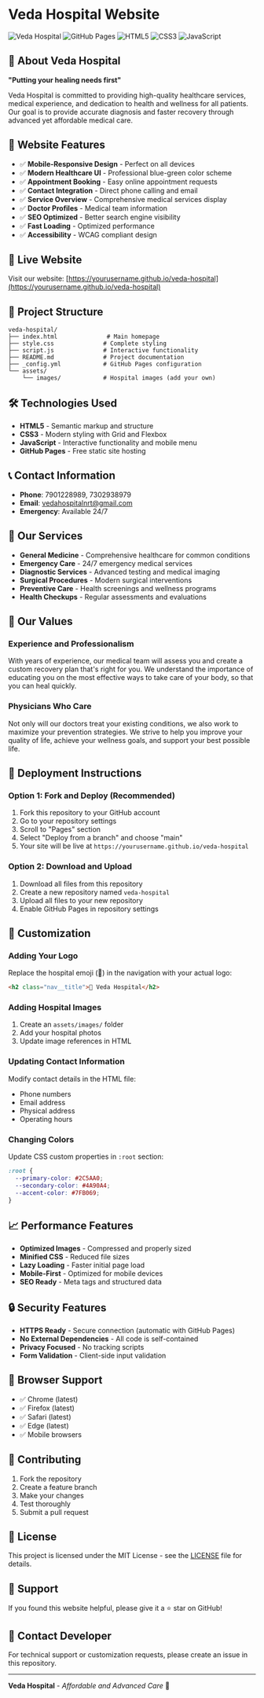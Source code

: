 # Veda Hospital Website

![Veda Hospital](https://drive.google.com/file/d/1lCJyTrjS7acJqyQD19rFsvAliMB8_5sM/view?usp=drive_link)
![GitHub Pages](https://img.shields.io/badge/Deployed-GitHub%20Pages-blue)
![HTML5](https://img.shields.io/badge/HTML5-E34F26?logo=html5&logoColor=white)
![CSS3](https://img.shields.io/badge/CSS3-1572B6?logo=css3&logoColor=white)
![JavaScript](https://img.shields.io/badge/JavaScript-F7DF1E?logo=javascript&logoColor=black)

## 🏥 About Veda Hospital

**"Putting your healing needs first"**

Veda Hospital is committed to providing high-quality healthcare services, medical experience, and dedication to health and wellness for all patients. Our goal is to provide accurate diagnosis and faster recovery through advanced yet affordable medical care.

## 🌟 Website Features

- ✅ **Mobile-Responsive Design** - Perfect on all devices
- ✅ **Modern Healthcare UI** - Professional blue-green color scheme
- ✅ **Appointment Booking** - Easy online appointment requests
- ✅ **Contact Integration** - Direct phone calling and email
- ✅ **Service Overview** - Comprehensive medical services display
- ✅ **Doctor Profiles** - Medical team information
- ✅ **SEO Optimized** - Better search engine visibility
- ✅ **Fast Loading** - Optimized performance
- ✅ **Accessibility** - WCAG compliant design

## 🚀 Live Website

Visit our website: [https://yourusername.github.io/veda-hospital](https://yourusername.github.io/veda-hospital)

## 📁 Project Structure

```
veda-hospital/
├── index.html              # Main homepage
├── style.css              # Complete styling
├── script.js              # Interactive functionality
├── README.md              # Project documentation
├── _config.yml            # GitHub Pages configuration
└── assets/
    └── images/            # Hospital images (add your own)
```

## 🛠️ Technologies Used

- **HTML5** - Semantic markup and structure
- **CSS3** - Modern styling with Grid and Flexbox
- **JavaScript** - Interactive functionality and mobile menu
- **GitHub Pages** - Free static site hosting

## 📞 Contact Information

- **Phone**: 7901228989, 7302938979
- **Email**: vedahospitalnrt@gmail.com
- **Emergency**: Available 24/7

## 🏥 Our Services

- **General Medicine** - Comprehensive healthcare for common conditions
- **Emergency Care** - 24/7 emergency medical services
- **Diagnostic Services** - Advanced testing and medical imaging
- **Surgical Procedures** - Modern surgical interventions
- **Preventive Care** - Health screenings and wellness programs
- **Health Checkups** - Regular assessments and evaluations

## 👥 Our Values

### Experience and Professionalism
With years of experience, our medical team will assess you and create a custom recovery plan that's right for you. We understand the importance of educating you on the most effective ways to take care of your body, so that you can heal quickly.

### Physicians Who Care
Not only will our doctors treat your existing conditions, we also work to maximize your prevention strategies. We strive to help you improve your quality of life, achieve your wellness goals, and support your best possible life.

## 🚀 Deployment Instructions

### Option 1: Fork and Deploy (Recommended)
1. Fork this repository to your GitHub account
2. Go to your repository settings
3. Scroll to "Pages" section
4. Select "Deploy from a branch" and choose "main"
5. Your site will be live at `https://yourusername.github.io/veda-hospital`

### Option 2: Download and Upload
1. Download all files from this repository
2. Create a new repository named `veda-hospital`
3. Upload all files to your new repository
4. Enable GitHub Pages in repository settings

## 📝 Customization

### Adding Your Logo
Replace the hospital emoji (🏥) in the navigation with your actual logo:
```html
<h2 class="nav__title">🏥 Veda Hospital</h2>
```

### Adding Hospital Images
1. Create an `assets/images/` folder
2. Add your hospital photos
3. Update image references in HTML

### Updating Contact Information
Modify contact details in the HTML file:
- Phone numbers
- Email address
- Physical address
- Operating hours

### Changing Colors
Update CSS custom properties in `:root` section:
```css
:root {
  --primary-color: #2C5AA0;
  --secondary-color: #4A90A4;
  --accent-color: #7FB069;
}
```

## 📈 Performance Features

- **Optimized Images** - Compressed and properly sized
- **Minified CSS** - Reduced file sizes
- **Lazy Loading** - Faster initial page load
- **Mobile-First** - Optimized for mobile devices
- **SEO Ready** - Meta tags and structured data

## 🔒 Security Features

- **HTTPS Ready** - Secure connection (automatic with GitHub Pages)
- **No External Dependencies** - All code is self-contained
- **Privacy Focused** - No tracking scripts
- **Form Validation** - Client-side input validation

## 📱 Browser Support

- ✅ Chrome (latest)
- ✅ Firefox (latest)  
- ✅ Safari (latest)
- ✅ Edge (latest)
- ✅ Mobile browsers

## 🤝 Contributing

1. Fork the repository
2. Create a feature branch
3. Make your changes
4. Test thoroughly
5. Submit a pull request

## 📄 License

This project is licensed under the MIT License - see the [LICENSE](LICENSE) file for details.

## 💝 Support

If you found this website helpful, please give it a ⭐ star on GitHub!

## 📧 Contact Developer

For technical support or customization requests, please create an issue in this repository.

---

**Veda Hospital** - *Affordable and Advanced Care* 🏥
